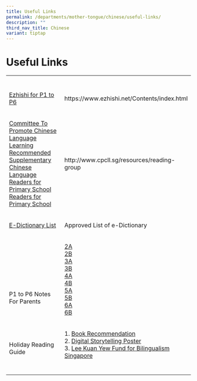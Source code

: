 ```yaml
---
title: Useful Links
permalink: /departments/mother-tongue/chinese/useful-links/
description: ""
third_nav_title: Chinese
variant: tiptap
---
```

<h1>Useful Links</h1><table><tbody><tr><th rowspan="1" colspan="1"><p></p></th><th rowspan="1" colspan="1"><p></p></th></tr><tr><td rowspan="1" colspan="1"><p><a href="https://www.ezhishi.net/Contents/index.html" rel="noopener noreferrer nofollow" target="_blank">Ezhishi for P1 to P6</a></p></td><td rowspan="1" colspan="1"><p>https://www.ezhishi.net/Contents/index.html</p></td></tr><tr><td rowspan="1" colspan="1"><p><a href="http://www.cpcll.sg/resources/reading-group" rel="noopener noreferrer nofollow" target="_blank">Committee To Promote Chinese Language Learning Recommended Supplementary Chinese Language Readers for Primary School Readers for Primary School</a></p></td><td rowspan="1" colspan="1"><p>http://www.cpcll.sg/resources/reading-group</p></td></tr><tr><td rowspan="1" colspan="1"><p><a href="/files/edict.pdf" rel="noopener noreferrer nofollow" target="_blank">E-Dictionary List</a></p></td><td rowspan="1" colspan="1"><p>Approved List of e-Dictionary</p></td></tr><tr><td rowspan="1" colspan="1"><p><br><br><br><br><br>P1 to P6 Notes For Parents</p></td><td rowspan="1" colspan="1"><p><a href="/files/chinese3.pdf" rel="noopener noreferrer nofollow" target="_blank">2A</a><br><a href="/files/chinese4.pdf" rel="noopener noreferrer nofollow" target="_blank">2B</a><br><a href="/files/chinese5.pdf" rel="noopener noreferrer nofollow" target="_blank">3A</a><br><a href="/files/chinese6.pdf" rel="noopener noreferrer nofollow" target="_blank">3B</a><br><a href="/files/chinese7.pdf" rel="noopener noreferrer nofollow" target="_blank">4A</a><br><a href="/files/chinese8.pdf" rel="noopener noreferrer nofollow" target="_blank">4B</a><br><a href="/files/chinese9.pdf" rel="noopener noreferrer nofollow" target="_blank">5A</a><br><a href="/files/chinese10.pdf" rel="noopener noreferrer nofollow" target="_blank">5B</a><br><a href="/files/chinese11.pdf" rel="noopener noreferrer nofollow" target="_blank">6A</a><br><a href="/files/chinese12.pdf" rel="noopener noreferrer nofollow" target="_blank">6B</a></p></td></tr><tr><td rowspan="1" colspan="1"><p><br>Holiday Reading Guide</p></td><td rowspan="1" colspan="1"><p>1. <a href="/files/chineseholidayreadingguide1.pdf" rel="noopener noreferrer nofollow" target="_blank">Book Recommendation</a><br>2. <a href="/files/chineseholidayreadingguide2.pdf" rel="noopener noreferrer nofollow" target="_blank">Digital Storytelling Poster</a><br>3. <a href="https://go.gov.sg/38c0nd" rel="noopener noreferrer nofollow" target="_blank">Lee Kuan Yew Fund for Bilingualism Singapore</a></p></td></tr><tr><td rowspan="1" colspan="1"><p></p></td><td rowspan="1" colspan="1"><p></p></td></tr></tbody></table><p></p>